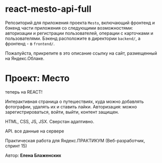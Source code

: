 # react-mesto-api-full
Репозиторий для приложения проекта `Mesto`, включающий фронтенд и бэкенд части приложения со следующими возможностями: авторизации и регистрации пользователей, операции с карточками и пользователями. Бэкенд расположите в директории `backend/`, а фронтенд - в `frontend/`. 
  
Пожалуйста, прикрепите в это описание ссылку на сайт, размещенный на Яндекс.Облаке.

# Проект: Место

теперь на REACT!

Интерактивная страница о путешествиях, куда можно добавлять фотографии, удалять их и ставить лайки. 
Авторизация: можно зарегистрироваться, войти, выйти, контент защищен.

HTML, CSS, JS, JSX. 
Сверстан адаптивно.

API. все данные на сервере 

Практическая работа для Яндекс.ПРАКТИКУМ (Веб-разработчик, спринт 15)



Автор: __Елена Блаженских__


